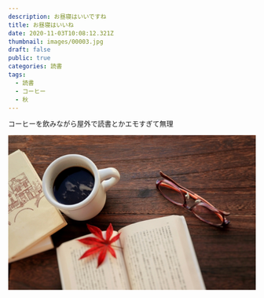 ```yaml
---
description: お昼寝はいいですね
title: お昼寝はいいね
date: 2020-11-03T10:08:12.321Z
thumbnail: images/00003.jpg
draft: false
public: true
categories: 読書
tags:
  - 読書
  - コーヒー
  - 秋
---
```

コーヒーを飲みながら屋外で読書とかエモすぎて無理

![](images/00001.jpg)